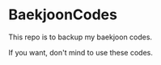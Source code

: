 # BaekjoonCodes
This repo is to backup my baekjoon codes.

If you want, don't mind to use these codes.